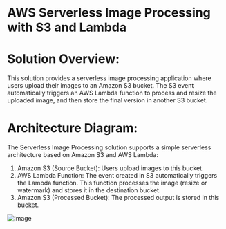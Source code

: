 # AWS Serverless Image Processing with S3 and Lambda

# Solution Overview:
This solution provides a serverless image processing application where users upload their images to an Amazon S3 bucket. The S3 event automatically triggers an AWS Lambda function to process and resize the uploaded image, and then store the final version in another S3 bucket.

# Architecture Diagram:
The Serverless Image Processing solution supports a simple serverless architecture based on Amazon S3 and AWS Lambda:

1. Amazon S3 (Source Bucket): Users upload images to this bucket.
2. AWS Lambda Function: The event created in S3 automatically triggers the Lambda function. This function processes the image (resize or watermark) and stores it in the destination bucket.
3. Amazon S3 (Processed Bucket): The processed output is stored in this bucket.

![image](MedPrompt.png)






